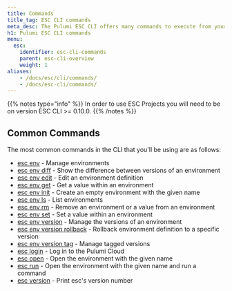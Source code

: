 ```yaml
---
title: Commands
title_tag: ESC CLI commands
meta_desc: The Pulumi ESC CLI offers many commands to execute from your command-line.
h1: Pulumi ESC CLI commands
menu:
  esc:
    identifier: esc-cli-commands
    parent: esc-cli-overview
    weight: 1
aliases:
    - /docs/esc/cli/commands/
    - /docs/esc-cli/commands/
---
```


{{% notes type="info" %}}
In order to use ESC Projects you will need to be on version ESC CLI >= 0.10.0.
{{% /notes %}}

## Common Commands

The most common commands in the CLI that you'll be using are as follows:

* [esc env](/docs/esc/cli/commands/esc_env/) - Manage environments
* [esc env diff](/docs/esc/cli/commands/esc_env_diff/) - Show the difference between versions of an environment
* [esc env edit](/docs/esc/cli/commands/esc_env_edit/) - Edit an environment definition
* [esc env get](/docs/esc/cli/commands/esc_env_get/) - Get a value within an environment
* [esc env init](/docs/esc/cli/commands/esc_env_init/) - Create an empty environment with the given name
* [esc env ls](/docs/esc/cli/commands/esc_env_ls/) - List environments
* [esc env rm](/docs/esc/cli/commands/esc_env_rm/) - Remove an environment or a value from an environment
* [esc env set](/docs/esc/cli/commands/esc_env_set/) - Set a value within an environment
* [esc env version](/docs/esc/cli/commands/esc_env_version/) - Manage the versions of an environment
* [esc env version rollback](/docs/esc/cli/commands/esc_env_rollback/) - Rollback environment definition to a specific version
* [esc env version tag](/docs/esc/cli/commands/esc_env_version_tag/) - Manage tagged versions
* [esc login](/docs/esc/cli/commands/esc_login/) - Log in to the Pulumi Cloud
* [esc open](/docs/esc/cli/commands/esc_open/) - Open the environment with the given name
* [esc run](/docs/esc/cli/commands/esc_run/) - Open the environment with the given name and run a command
* [esc version](/docs/esc/cli/commands/esc_version/) - Print esc's version number

